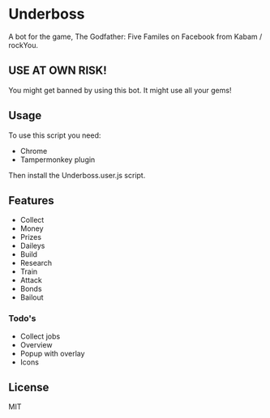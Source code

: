# Underboss
A bot for the game, The Godfather: Five Familes on Facebook from Kabam / rockYou.

## USE AT OWN RISK!

You might get banned by using this bot.
It might use all your gems!

## Usage

To use this script you need:
- Chrome
- Tampermonkey plugin

Then install the Underboss.user.js script.

## Features
- Collect
 - Money
 - Prizes
 - Daileys
- Build
- Research
- Train
- Attack
- Bonds
- Bailout

### Todo's

- Collect jobs
- Overview
- Popup with overlay
- Icons

License
----

MIT
